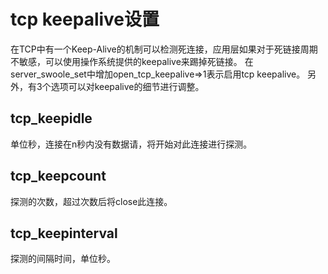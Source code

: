 tcp keepalive设置
=====
在TCP中有一个Keep-Alive的机制可以检测死连接，应用层如果对于死链接周期不敏感，可以使用操作系统提供的keepalive来踢掉死链接。
在server_swoole_set中增加open_tcp_keepalive=>1表示启用tcp keepalive。
另外，有3个选项可以对keepalive的细节进行调整。

tcp_keepidle
-----
单位秒，连接在n秒内没有数据请，将开始对此连接进行探测。

tcp_keepcount
-----
探测的次数，超过次数后将close此连接。

tcp_keepinterval
-----
探测的间隔时间，单位秒。
